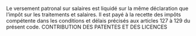 Le versement patronal sur salaires est liquidé sur la même déclaration que l’impôt sur les traitements et salaires.
Il est payé à la recette des impôts compétente dans les conditions et délais précisés aux articles 127 à 129 du présent code.
CONTRIBUTION DES PATENTES ET DES LICENCES